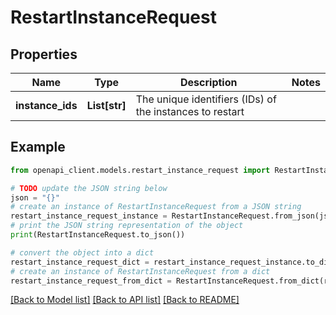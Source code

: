 # RestartInstanceRequest


## Properties

Name | Type | Description | Notes
------------ | ------------- | ------------- | -------------
**instance_ids** | **List[str]** | The unique identifiers (IDs) of the instances to restart | 

## Example

```python
from openapi_client.models.restart_instance_request import RestartInstanceRequest

# TODO update the JSON string below
json = "{}"
# create an instance of RestartInstanceRequest from a JSON string
restart_instance_request_instance = RestartInstanceRequest.from_json(json)
# print the JSON string representation of the object
print(RestartInstanceRequest.to_json())

# convert the object into a dict
restart_instance_request_dict = restart_instance_request_instance.to_dict()
# create an instance of RestartInstanceRequest from a dict
restart_instance_request_from_dict = RestartInstanceRequest.from_dict(restart_instance_request_dict)
```
[[Back to Model list]](../README.md#documentation-for-models) [[Back to API list]](../README.md#documentation-for-api-endpoints) [[Back to README]](../README.md)


